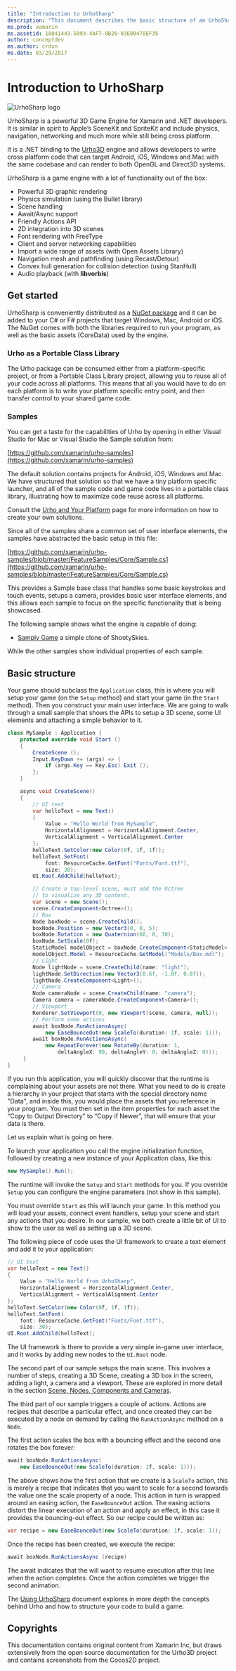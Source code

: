 ```yaml
---
title: "Introduction to UrhoSharp"
description: "This document describes the basic structure of an UrhoSharp application and links to various guides and sample applications that demonstrate how to use UrhoSharp."
ms.prod: xamarin
ms.assetid: 18041443-5093-4AF7-8B20-03E00478EF35
author: conceptdev
ms.author: crdun
ms.date: 03/29/2017
---
```

# Introduction to UrhoSharp

![UrhoSharp logo](introduction-images/urhosharp-icon.png)

UrhoSharp is a powerful 3D Game Engine for Xamarin and .NET
developers.  It is similar in spirit to Apple’s SceneKit and SpriteKit
and include physics, navigation, networking and much more while still
being cross platform.

It is a .NET binding to the [Urho3D](https://urho3d.github.io/) engine
and allows developers to write cross platform code that can target
Android, iOS, Windows and Mac with the same codebase and can render to
both OpenGL and Direct3D systems.

UrhoSharp is a game engine with a lot of functionality out of the box:

- Powerful 3D graphic rendering
- Physics simulation (using the Bullet library)
- Scene handling
- Await/Async support
- Friendly Actions API
- 2D integration into 3D scenes
- Font rendering with FreeType
- Client and server networking capabilities
- Import a wide range of assets (with Open Assets Library)
- Navigation mesh and pathfinding (using Recast/Detour)
- Convex hull generation for collision detection (using StanHull)
- Audio playback (with **libvorbis**)

## Get started

UrhoSharp is conveniently distributed as a [NuGet package](https://www.nuget.org/) and it can be added to
your C# or F# projects that target Windows, Mac, Android or iOS.  The
NuGet comes with both the libraries required to run your program, as
well as the basic assets (CoreData) used by the engine.

### Urho as a Portable Class Library

The Urho package can be consumed either from a platform-specific
project, or from a Portable Class Library project, allowing you to
reuse all of your code across all platforms.  This means that all you
would have to do on each platform is to write your platform specific
entry point, and then transfer control to your shared game code.

### Samples

You can get a taste for the capabilities of Urho by opening in either
Visual Studio for Mac or Visual Studio the Sample solution from:

[https://github.com/xamarin/urho-samples](https://github.com/xamarin/urho-samples)

The default solution contains projects for Android, iOS, Windows and
Mac.  We have structured that solution so that we have a tiny platform
specific launcher, and all of the sample code and game code lives in a
portable class library, illustrating how to maximize code reuse across
all platforms.

Consult the [Urho and Your
Platform](~/graphics-games/urhosharp/platform/index.md) page for more
information on how to create your own solutions.

Since all of the samples share a common set of user interface
elements, the samples have abstracted the basic setup in this file:

[https://github.com/xamarin/urho-samples/blob/master/FeatureSamples/Core/Sample.cs](https://github.com/xamarin/urho-samples/blob/master/FeatureSamples/Core/Sample.cs)

This provides a Sample base class that handles some basic keystrokes
and touch events, setups a camera, provides basic user interface
elements, and this allows each sample to focus on the specific
functionality that is being showcased.

The following sample shows what the engine is capable of doing:

- [Samply Game](https://github.com/xamarin/urho-samples/tree/master/SamplyGame) a simple clone of ShootySkies.

While the other samples show individual properties of each sample.

## Basic structure

Your game should subclass the `Application` class, this is where you will setup your game
(on the `Setup` method)
and start your game (in the `Start` method).  Then you construct your
main user interface.  We are going to walk through a small sample that
shows the APIs to setup a 3D scene, some UI elements and attaching a
simple behavior to it.

```csharp
class MySample : Application {
    protected override void Start ()
    {
        CreateScene ();
        Input.KeyDown += (args) => {
            if (args.Key == Key.Esc) Exit ();
        };
    }

    async void CreateScene()
    {
        // UI text
        var helloText = new Text()
        {
            Value = "Hello World from MySample",
            HorizontalAlignment = HorizontalAlignment.Center,
            VerticalAlignment = VerticalAlignment.Center
        };
        helloText.SetColor(new Color(0f, 1f, 1f));
        helloText.SetFont(
            font: ResourceCache.GetFont("Fonts/Font.ttf"),
            size: 30);
        UI.Root.AddChild(helloText);

        // Create a top-level scene, must add the Octree
        // to visualize any 3D content.
        var scene = new Scene();
        scene.CreateComponent<Octree>();
        // Box
        Node boxNode = scene.CreateChild();
        boxNode.Position = new Vector3(0, 0, 5);
        boxNode.Rotation = new Quaternion(60, 0, 30);
        boxNode.SetScale(0f);
        StaticModel modelObject = boxNode.CreateComponent<StaticModel>();
        modelObject.Model = ResourceCache.GetModel("Models/Box.mdl");
        // Light
        Node lightNode = scene.CreateChild(name: "light");
        lightNode.SetDirection(new Vector3(0.6f, -1.0f, 0.8f));
        lightNode.CreateComponent<Light>();
        // Camera
        Node cameraNode = scene.CreateChild(name: "camera");
        Camera camera = cameraNode.CreateComponent<Camera>();
        // Viewport
        Renderer.SetViewport(0, new Viewport(scene, camera, null));
        // Perform some actions
        await boxNode.RunActionsAsync(
            new EaseBounceOut(new ScaleTo(duration: 1f, scale: 1)));
        await boxNode.RunActionsAsync(
            new RepeatForever(new RotateBy(duration: 1,
                deltaAngleX: 90, deltaAngleY: 0, deltaAngleZ: 0)));
     }
}
```

If you run this application, you will quickly discover that the
runtime is complaining about your assets are not there.  What you need
to do is create a hierarchy in your project that starts with the
special directory name "Data", and inside this, you would place the
assets that you reference in your program.  You must then set in the
item properties for each asset the “Copy to Output Directory” to “Copy
if Newer”, that will ensure that your data is there.

Let us explain what is going on here.

To launch your application you call the engine initialization
function, followed by creating a new instance of your Application
class, like this:

```csharp
new MySample().Run();
```

The runtime will invoke the `Setup` and `Start` methods for you.  If you
override `Setup` you can configure the engine parameters (not show in
this sample).

You must override `Start` as this will launch your game.  In this method
you will load your assets, connect event handlers, setup your scene
and start any actions that you desire.  In our sample, we both create
a little bit of UI to show to the user as well as setting up a 3D
scene.

The following piece of code uses the UI framework to create a text
element and add it to your application:

```csharp
// UI text
var helloText = new Text()
{
    Value = "Hello World from UrhoSharp",
    HorizontalAlignment = HorizontalAlignment.Center,
    VerticalAlignment = VerticalAlignment.Center
};
helloText.SetColor(new Color(0f, 1f, 1f));
helloText.SetFont(
    font: ResourceCache.GetFont("Fonts/Font.ttf"),
    size: 30);
UI.Root.AddChild(helloText);
```

The UI framework is there to provide a very simple in-game user
interface, and it works by adding new nodes to the `UI.Root` node.

The second part of our sample setups the main scene.  This involves a
number of steps, creating a 3D Scene, creating a 3D box in the screen,
adding a light, a camera and a viewport.  These are explored in more
detail in the section [Scene, Nodes, Components and Cameras](~/graphics-games/urhosharp/using.md#scenenodescomponentsandcameras).

The third part of our sample triggers a couple of actions.  Actions
are recipes that describe a particular effect, and once created they
can be executed by a node on demand by calling the `RunActionAsync`
method on a `Node`.

The first action scales the box with a bouncing effect and the second
one rotates the box forever:

```csharp
await boxNode.RunActionsAsync(
    new EaseBounceOut(new ScaleTo(duration: 1f, scale: 1)));
```

The above shows how the first action that we create is a `ScaleTo`
action, this is merely a recipe that indicates that you want to scale
for a second towards the value one the scale property of a node.  This
action in turn is wrapped around an easing action, the `EaseBounceOut`
action.  The easing actions distort the linear execution of an action
and apply an effect, in this case it provides the bouncing-out effect.
So our recipe could be written as:

```csharp
var recipe = new EaseBounceOut(new ScaleTo(duration: 1f, scale: 1));
```

Once the recipe has been created, we execute the recipe:

```csharp
await boxNode.RunActionsAsync (recipe)
```

The await indicates that the will want to resume execution after this
line when the action completes.  Once the action completes we trigger
the second animation.

The [Using UrhoSharp](~/graphics-games/urhosharp/using.md) document
explores in more depth the concepts behind Urho and how to structure
your code to build a game.

## Copyrights

This documentation contains original content from Xamarin Inc, but
draws extensively from the open source documentation for the Urho3D
project and contains screenshots from the Cocos2D project.
